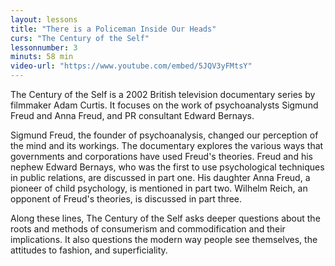 ```yaml
---
layout: lessons
title: "There is a Policeman Inside Our Heads"
curs: "The Century of the Self"
lessonnumber: 3
minuts: 58 min
video-url: "https://www.youtube.com/embed/5JQV3yFMtsY"
---
```


The Century of the Self is a 2002 British television documentary series by filmmaker Adam Curtis. It focuses on the work of psychoanalysts Sigmund Freud and Anna Freud, and PR consultant Edward Bernays.

Sigmund Freud, the founder of psychoanalysis, changed our perception of the mind and its workings. The documentary explores the various ways that governments and corporations have used Freud's theories. Freud and his nephew Edward Bernays, who was the first to use psychological techniques in public relations, are discussed in part one. His daughter Anna Freud, a pioneer of child psychology, is mentioned in part two. Wilhelm Reich, an opponent of Freud's theories, is discussed in part three.

Along these lines, The Century of the Self asks deeper questions about the roots and methods of consumerism and commodification and their implications. It also questions the modern way people see themselves, the attitudes to fashion, and superficiality.